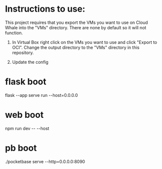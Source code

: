 # Instructions to use:

This project requires that you export the VMs you want to use on Cloud Whale into the "VMs" directory. There are none by default so it will not function. 

1. In Virtual Box right click on the VMs you want to use and click "Export to OCI". Change the output directory to the "VMs" directory in this repository.

2. Update the config


# flask boot

flask --app serve run --host=0.0.0.0

# web boot

npm run dev -- --host

# pb boot

./pocketbase serve --http=0.0.0.0:8090